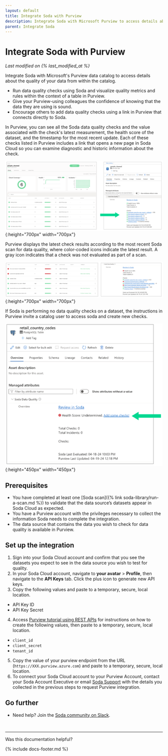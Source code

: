 ```yaml
---
layout: default
title: Integrate Soda with Purview
description: Integrate Soda with Microsoft Purview to access details about the quality of your data from right within your data catalog.
parent: Integrate Soda
---
```


# Integrate Soda with Purview
*Last modified on {% last_modified_at %}*

Integrate Soda with Microsoft's Purview data catalog to access details about the quality of your data from within the catalog.

* Run data quality checks using Soda and visualize quality metrics and rules within the context of a table in Purview.
* Give your Purview-using colleagues the confidence of knowing that the data they are using is sound.
* Encourage others to add data quality checks using a link in Purview that connects directly to Soda.

In Purview, you can see all the Soda data quality checks and the value associated with the check's latest measurement, the health score of the dataset, and the timestamp for the most recent update. Each of these checks listed in Purview includes a link that opens a new page in Soda Cloud so you can examine diagnostic and historic information about the check.

![check-in-purview](/assets/images/check-in-purview.png){:height="700px" width="700px"}

Purview displays the latest check results according to the most recent Soda scan for data quality, where color-coded icons indicate the latest result. A gray icon indicates that a check was not evaluated as part of a scan.

![check-fail-purview](/assets/images/check-fail-purview.png){:height="700px" width="700px"}

If Soda is performing no data quality checks on a dataset, the instructions in Purview invite a catalog user to access soda and create new checks.

![add-check-purview](/assets/images/add-check-purview.png){:height="450px" width="450px"}

## Prerequisites

* You have completed at least one [Soda scan]({% link soda-library/run-a-scan.md %}) to validate that the data source’s datasets appear in Soda Cloud as expected.
* You have a Purview account with the privileges necessary to collect the information Soda needs to complete the integration.
* The data source that contains the data you wish to check for data quality is available in Purview.


## Set up the integration

1. Sign into your Soda Cloud account and confirm that you see the datasets you expect to see in the data source you wish to test for quality.
2. In your Soda Cloud account, navigate to **your avatar** > **Profile**, then navigate to the **API Keys** tab. Click the plus icon to generate new API keys.
3. Copy the following values and paste to a temporary, secure, local location.
* API Key ID
* API Key Secret
4. Access <a href="https://learn.microsoft.com/en-us/purview/tutorial-using-rest-apis" target="_blank"> Purview tutorial using REST APIs</a> for instructions on how to create the following values, then paste to a temporary, secure, local location. 
* `client_id`
* `client_secret`
* `tenant_id` 
5. Copy the value of your purview endpoint from the URL (`https://XXX.purview.azure.com`) and paste to a temporary, secure, local location.
6. To connect your Soda Cloud account to your Purview Account, contact your Soda Account Executive or email <a href="mailto:support@soda.io">Soda Support</a> with the details you collected in the previous steps to request Purview integration.


## Go further

* Need help? Join the <a href="https://community.soda.io/slack" target="_blank"> Soda community on Slack</a>.
<br />

---

Was this documentation helpful?

<!-- LikeBtn.com BEGIN -->
<span class="likebtn-wrapper" data-theme="tick" data-i18n_like="Yes" data-ef_voting="grow" data-show_dislike_label="true" data-counter_zero_show="true" data-i18n_dislike="No"></span>
<script>(function(d,e,s){if(d.getElementById("likebtn_wjs"))return;a=d.createElement(e);m=d.getElementsByTagName(e)[0];a.async=1;a.id="likebtn_wjs";a.src=s;m.parentNode.insertBefore(a, m)})(document,"script","//w.likebtn.com/js/w/widget.js");</script>
<!-- LikeBtn.com END -->

{% include docs-footer.md %}